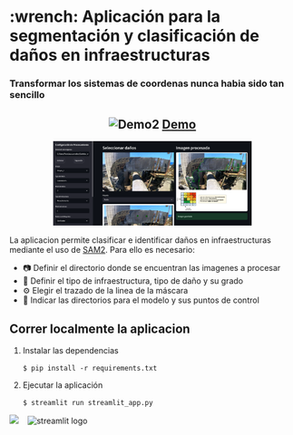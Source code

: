 <h1 id="about"> :wrench: Aplicación para la segmentación y clasificación de daños en infraestructuras </h1>
<div align="center">
<!--     <a href="https://github.com/devicons/devicon">
        <img src="https://cdn.jsdelivr.net/gh/devicons/devicon@latest/icons/streamlit/streamlit-original.svg" alt="Streamlit Logo" height="140" />
    </a> -->
    <h3 align="left">
        Transformar los sistemas de coordenas nunca habia sido tan sencillo
    </h3>
    <p align="center">
        <h2>
            <img src="https://cdn.jsdelivr.net/gh/devicons/devicon@latest/icons/streamlit/streamlit-original.svg" 
                 alt="Demo2" 
                 height="60" /> <a href="https://j4tekdygvbbhuhdkulpkov.streamlit.app/" target="_blank">Demo</a>
        </h2>
    </p>

</div>


<p align="center">
  <img src="./Panel.PNG" width="350">
</p>

La aplicacion permite clasificar e identificar daños en infraestructuras mediante el uso de [SAM2](https://github.com/facebookresearch/sam2).
Para ello es necesario:
- 📷 Definir el directorio donde se encuentran las imagenes a procesar        
- 🚩 Definir el tipo de infraestructura, tipo de daño y su grado
- ⚙️ Elegir el trazado de la linea de la máscara 
- 🤖 Indicar las directorios para el modelo y sus puntos de control

<h2 id="Run_locally">Correr localmente la aplicacion</h2>

1. Instalar las dependencias


   ```
   $ pip install -r requirements.txt
   ```
2. Ejecutar la aplicación

   ```
   $ streamlit run streamlit_app.py
   ```

<img src="https://cdn.jsdelivr.net/gh/devicons/devicon/icons/python/python-original.svg" height="80" /> <img src="https://cdn.jsdelivr.net/gh/devicons/devicon@latest/icons/streamlit/streamlit-original.svg" height="80" alt="streamlit logo"  style="margin-left: 12px;" />
